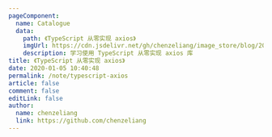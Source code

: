 ```yaml
---
pageComponent:
  name: Catalogue
  data:
    path: 《TypeScript 从零实现 axios》
    imgUrl: https://cdn.jsdelivr.net/gh/chenzeliang/image_store/blog/20200105104632.png
    description: 学习使用 TypeScript 从零实现 axios 库
title: 《TypeScript 从零实现 axios》
date: 2020-01-05 10:40:48
permalink: /note/typescript-axios
article: false
comment: false
editLink: false
author:
  name: chenzeliang
  link: https://github.com/chenzeliang
---
```

